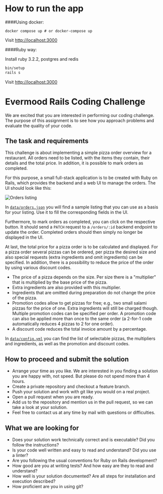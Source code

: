 # How to run the app

####Using docker:

```
docker compose up # or docker-compose up
```

Visit [http://localhost:3000](http://localhost:3000)

####Ruby way:

Install ruby 3.2.2, postgres and redis

```bash
bin/setup
rails s
```

Visit [http://localhost:3000](http://localhost:3000)

# Evermood Rails Coding Challenge

We are excited that you are interested in performing our coding challenge. The purpose of this assignment is to see how you approach problems and evaluate the quality of your code.


## The task and requirements

This challenge is about implementing a simple pizza order overview for a restaurant. All orders need to be listed, with the items they contain, their details and the total price. In addition, it is possible to mark orders as completed.

For this purpose, a small full-stack application is to be created with Ruby on Rails, which provides the backend and a web UI to manage the orders. The UI should look like this:

![Orders listing](images/orders_wireframe.png)

In [`data/orders.json`](data/orders.json) you will find a sample listing that you can use as a basis for your listing. Use it to fill the corresponding fields in the UI.

Furthermore, to mark orders as completed, you can click on the respective button. It should send a `PATCH` request to a `/orders/:id` backend endpoint to update the order. Completed orders should then simply no longer be displayed in the UI.

At last, the total price for a pizza order is to be calculated and displayed. For a pizza order several pizzas can be ordered, per pizza the desired size and also special requests (extra ingredients and omit ingredients) can be specified. In addition, there is a possibility to reduce the price of the order by using various discount codes.

- The price of a pizza depends on the size. Per size there is a "multiplier" that is multiplied by the base price of the pizza.
- Extra ingredients are also provided with this multiplier.
- Ingredients that are omitted during preparation do not change the price of the pizza.
- Promotion codes allow to get pizzas for free; e.g., two small salami pizzas for the price of one. Extra ingredients will still be charged though. Multiple promotion codes can be specified per order. A promotion code can also be applied more than once to the same order (a 2-for-1 code automatically reduces 4 pizzas to 2 for one order).
- A discount code reduces the total invoice amount by a percentage.

In [`data/config.yml`](data/config.yml) you can find the list of selectable pizzas, the multipliers and ingredients, as well as the promotion and discount codes.


## How to proceed and submit the solution
- Arrange your time as you like. We are interested in you finding a solution you are happy with, not speed. But please do not spend more than 4 hours. 
- Create a private repository and checkout a feature branch.
- Push your solution and work with git like you would on a real project.
- Open a pull request when you are ready.
- Add us to the repository and mention us in the pull request, so we can take a look at your solution.
- Feel free to contact us at any time by mail with questions or difficulties.


## What we are looking for
- Does your solution work technically correct and is executable? Did you follow the instructions?
- Is your code well written and easy to read and understand? Did you use a linter?
- Are you following the usual conventions for Ruby on Rails development?
- How good are you at writing tests? And how easy are they to read and understand?
- How well is your solution documented? Are all steps for installation and execution described?
- How proficient are you in using git?
